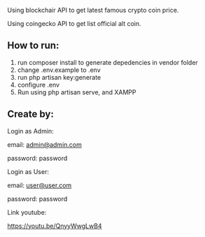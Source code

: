
Using blockchair API to get latest famous crypto coin price.

Using coingecko API to get list official alt coin.

## How to run:
1. run composer install to generate depedencies in vendor folder
2. change .env.example to .env
3. run php artisan key:generate
4. configure .env
5. Run using php artisan serve, and XAMPP
## Create by: 

Login as Admin:

email: admin@admin.com

password: password

Login as User:

email: user@user.com

password: password

Link youtube:

https://youtu.be/QnyyWwgLwB4
